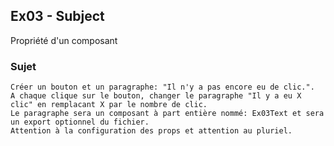 ## Ex03 - Subject

Propriété d'un composant

### Sujet

```
Créer un bouton et un paragraphe: "Il n'y a pas encore eu de clic.".
A chaque clique sur le bouton, changer le paragraphe "Il y a eu X clic" en remplacant X par le nombre de clic.
Le paragraphe sera un composant à part entière nommé: Ex03Text et sera un export optionnel du fichier.
Attention à la configuration des props et attention au pluriel.
```

